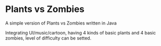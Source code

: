 # Plants vs Zombies

A simple version of Plants vs Zombies written in Java

Integrating UI/music/cartoon, having 4 kinds of basic plants and 4 basic zombies, level of difficulty can be setted.
